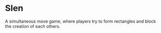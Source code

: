 # Slen
A simultaneous move game, where players try to form rectangles and block the creation of each others.
